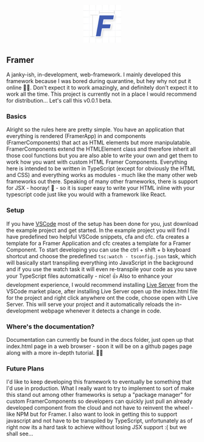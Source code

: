 <p align="center">
  <img width="100" src="/assets/Framer.png">
</p>

## Framer
A janky-ish, in-development, web-framework. I mainly developed this framework because I was bored during quarantine, but hey why not put it online 🤷‍♂️. Don't expect it to work amazingly, and definitely don't expect it to work all the time. This project is currently not in a place I would recommend for distribution... Let's call this v0.0.1 beta.

### Basics
Alright so the rules here are pretty simple. You have an application that everything is rendered (FramerApp) in and components (FramerComponents) that act as HTML elements but more manipulatable. FramerComponents extend the HTMLElement class and therefore inherit all those cool functions but you are also able to write your own and get them to work how you want with custom HTML Framer Components. Everything here is intended to be written in TypeScript (except for obviously the HTML and CSS) and everything works as modules - much like the many other web frameworks out there. Speaking of many other frameworks, there is support for JSX - hooray! 🎉 - so it is super easy to write your HTML inline with your typescript code just like you would with a framework like React.

### Setup
If you have [VSCode](https://code.visualstudio.com/download) most of the setup has been done for you, just download the example project and get started. In the example project you will find I have predefined two helpful VSCode snippets, cfa and cfc. cfa creates a template for a Framer Application and cfc creates a template for a Framer Component. To start developing you can use the ctrl + shift + b keyboard shortcut and choose the predefined `tsc:watch - tsconfig.json` task, which will basically start transpiling everything into JavaScript in the background and if you use the watch task it will even re-transpile your code as you save your TypeScript files automatically - nice! 👍 Also to enhance your development experience, I would recommend installing [Live Server](https://marketplace.visualstudio.com/items?itemName=ritwickdey.LiveServer) from the VSCode market place, after installing Live Server open up the index.html file for the project and right click anywhere ont the code, choose open with Live Server. This will serve your project and it automatically reloads the in-development webpage whenever it detects a change in code.  

### Where's the documentation?
Documentation can currently be found in the docs folder, just open up that index.html page in a web browser - soon it will be on a github pages page along with a more in-depth tutorial. 👨‍💻

### Future Plans
I'd like to keep developing this framework to eventually be something that I'd use in production. What I really want to try to implement to sort of make this stand out among other frameworks is setup a "package manager" for custom FramerComponents so developers can quickly just pull an already developed component from the cloud and not have to reinvent the wheel - like NPM but for Framer. I also want to look in getting this to support javascript and not have to be transpiled by TypeScript, unfortunately as of right now its a hard task to achieve without losing JSX support :( but we shall see...
